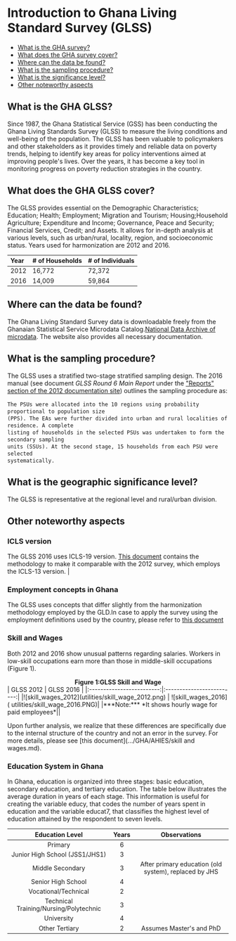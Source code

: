 # Introduction to Ghana Living Standard Survey (GLSS)

- [What is the GHA survey?](#what-is-the-gha-glss)
- [What does the GHA survey cover?](#what-does-the-gha-glss-cover)
- [Where can the data be found?](#where-can-the-data-be-found)
- [What is the sampling procedure?](#what-is-the-sampling-procedure)
- [What is the significance level?](#what-is-the-geographic-significance-level)
- [Other noteworthy aspects](#other-noteworthy-aspects)

## What is the GHA GLSS?

Since 1987, the Ghana Statistical Service (GSS) has been conducting the Ghana Living Standards Survey (GLSS) to measure the living conditions and well-being of the population. The GLSS has been valuable to policymakers and other stakeholders as it provides timely and reliable data on poverty trends, helping to identify key areas for policy interventions aimed at improving people's lives. Over the years, it has become a key tool in monitoring progress on poverty reduction strategies in the country.


## What does the GHA GLSS cover?

The GLSS provides essential on the Demographic Characteristics; Education; Health; Employment; Migration and Tourism; Housing;Household Agriculture; Expenditure and Income; Governance, Peace and Security; Financial Services, Credit; and Assets. It allows for in-depth analysis at various levels, such as urban/rural, locality, region, and socioeconomic status. Years used for harmonization are 2012 and 2016.

| Year	| # of Households	| # of Individuals	|
| :-------	| :--------		| :--------	 	|
| 2012	| 16,772		| 72,372	|
| 2016	| 14,009		| 59,864		|


## Where can the data be found?


The Ghana Living Standard Survey  data is downloadable freely from the Ghanaian Statistical Service Microdata Catalog.[National Data Archive of microdata](https://microdata.statsghana.gov.gh/index.php/catalog). The website also provides all necessary documentation.

## What is the sampling procedure?

The GLSS uses a stratified two-stage stratified sampling design. The 2016 manual (see document *GLSS Round 6 Main Report* under the ["Reports" section of the 2012 documentation site](https://microdata.statsghana.gov.gh/index.php/catalog/72/related-materials)) outlines the sampling procedure as:

    The PSUs were allocated into the 10 regions using probability proportional to population size 
    (PPS). The EAs were further divided into urban and rural localities of residence. A complete 
    listing of households in the selected PSUs was undertaken to form the secondary sampling 
    units (SSUs). At the second stage, 15 households from each PSU were selected 
    systematically.

## What is the geographic significance level?

The GLSS is representative at the regional level and rural/urban division.

## Other noteworthy aspects

### ICLS version
The GLSS 2016 uses ICLS-19 version. [This document](ICLS19to13.md) contains the methodology to make it comparable with the 2012 survey, which employs the ICLS-13 version.
|

### Employment concepts in Ghana

The GLSS uses concepts that differ slightly from the harmonization methodology employed by the GLD.In case to apply the survey using the employment definitions used by the country, please refer to [this document](CountryEmpDefinition.md)


### Skill and Wages
Both 2012 and 2016 show unusual patterns regarding salaries. Workers in low-skill occupations earn more than those in middle-skill occupations (Figure 1).

<div align="center"><strong>Figure 1:GLSS Skill and Wage</strong></div>
| GLSS 2012          |  GLSS 2016 |
|:-------------------------:|:-------------------------:|
|![skill_wages_2012](utilities/skill_wage_2012.png)  |  ![skill_wages_2016]( utilities/skill_wage_2016.PNG)|
|***Note:*** *It shows hourly wage for paid employees*||

Upon further analysis, we realize that these differences are specifically due to the internal structure of the country and not an error in the survey. For more details, please see [this document](.../GHA/AHIES/skill and wages.md).

### Education System in Ghana

In Ghana, education is organized into three stages: basic education, secondary education, and tertiary education. The table below illustrates the average duration in years of each stage. This information is useful for creating the variable educy, that codes the number of years spent in education and the variable educat7, that classifies the highest level of education attained by the respondent to seven levels.

| Education Level                                     | Years   | Observations                                   |
|:---------------------------------------------------:|:-------:|:----------------------------------------------:|
| Primary                                            | 6       |                                                |
| Junior High School (JSS1/JHS1)                      | 3       |                                                |
| Middle Secondary                                    | 3       | After primary education (old system), replaced by JHS |
| Senior High School                                  | 4       |                                                |
| Vocational/Technical                                | 2       |                                                |
| Technical Training/Nursing/Polytechnic              | 3       |                                                |
| University                                          | 4       |                                                |
| Other Tertiary                                      | 2       | Assumes Master's and PhD                       |


